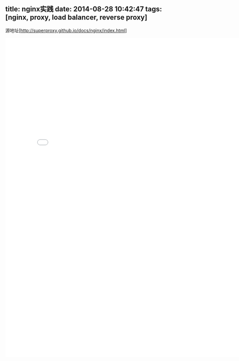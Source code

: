 title: nginx实践
date: 2014-08-28 10:42:47
tags: [nginx, proxy, load balancer, reverse proxy]
---
源地址[http://superproxy.github.io/docs/nginx/index.html]
<br/>
<!--more-->
<iframe src="/docs/nginx/index.html" frameBorder="0" width="800px" scrolling="yes" height="1000px"></iframe>
